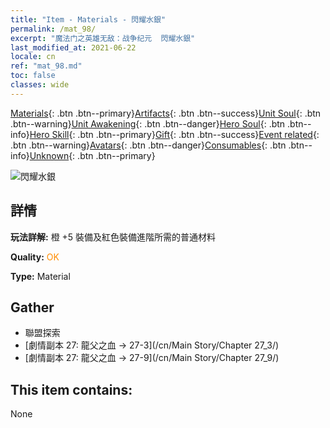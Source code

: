 ```yaml
---
title: "Item - Materials - 閃耀水銀"
permalink: /mat_98/
excerpt: "魔法门之英雄无敌：战争纪元  閃耀水銀"
last_modified_at: 2021-06-22
locale: cn
ref: "mat_98.md"
toc: false
classes: wide
---
```

 [Materials](/ItemsCN/){: .btn .btn--primary}[Artifacts](/ItemsCN/Artifacts/){: .btn .btn--success}[Unit Soul](/ItemsCN/UnitSoul/){: .btn .btn--warning}[Unit Awakening](/ItemsCN/UnitAwakening/){: .btn .btn--danger}[Hero Soul](/ItemsCN/HeroSoul/){: .btn .btn--info}[Hero Skill](/ItemsCN/HeroSkill/){: .btn .btn--primary}[Gift](/ItemsCN/Gift/){: .btn .btn--success}[Event related](/ItemsCN/Events/){: .btn .btn--warning}[Avatars](/ItemsCN/Avatars/){: .btn .btn--danger}[Consumables](/ItemsCN/Consumables/){: .btn .btn--info}[Unknown](/ItemsCN/Unknown/){: .btn .btn--primary}

 ![閃耀水銀](/images/t/i_cailiao_shuiyin3.png)

## 詳情
 **玩法詳解:** 橙 +5 裝備及紅色裝備進階所需的普通材料

 **Quality:** <span style="color: #FF8C00">OK</span>

 **Type:** Material

## Gather

*    聯盟探索 
*    [劇情副本 27: 龍父之血 -> 27-3](/cn/Main Story/Chapter 27_3/) 
*    [劇情副本 27: 龍父之血 -> 27-9](/cn/Main Story/Chapter 27_9/) 

## This item contains:

  None

